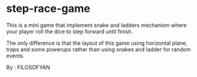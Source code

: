 # step-race-game

This is a mini game that implement snake and ladders
mechanism where your player roll the dice to step forward
until finish.

The only difference is that the layout of this game using
horizontal plane, traps and some powerups rather than using
snakes and ladder for random events.

By : FILOSOFYAN

